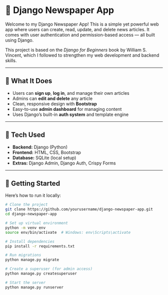 # 📰 Django Newspaper App

Welcome to my Django Newspaper App! This is a simple yet powerful web app where users can create, read, update, and delete news articles. It comes with user authentication and permission-based access — all built using Django.

This project is based on the *Django for Beginners* book by William S. Vincent, which I followed to strengthen my web development and backend skills.

---

## 🌟 What It Does

- Users can **sign up**, **log in**, and manage their own articles
- Admins can **edit and delete** any article
- Clean, responsive design with **Bootstrap**
- Easy-to-use **admin dashboard** for managing content
- Uses Django’s built-in **auth system** and template engine

---

## 🧰 Tech Used

- **Backend:** Django (Python)
- **Frontend:** HTML, CSS, Bootstrap
- **Database:** SQLite (local setup)
- **Extras:** Django Admin, Django Auth, Crispy Forms

---

## 🚀 Getting Started

Here’s how to run it locally:

```bash
# Clone the project
git clone https://github.com/yourusername/django-newspaper-app.git
cd django-newspaper-app

# Set up virtual environment
python -m venv env
source env/bin/activate  # Windows: env\Scripts\activate

# Install dependencies
pip install -r requirements.txt

# Run migrations
python manage.py migrate

# Create a superuser (for admin access)
python manage.py createsuperuser

# Start the server
python manage.py runserver
